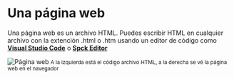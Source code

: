# Una página web

Una página web es un archivo HTML. Puedes escribir HTML 
en cualquier archivo con la extención .html o .htm 
usando un editor de código como 
[**Visual Studio Code**](https://code.visualstudio.com/) o 
[**Spck Editor**](spck.io)

![Página web](../content/html/2/que-es-una-pagina-web.jpg)
<small>A la izquierda está el código archivo HTML, a la derecha se vé la página web en el navegador</small>